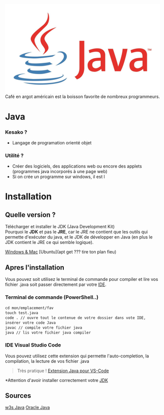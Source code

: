![Logo Java](./assets/java-logo-1.jpg "Logo Java")
Café en argot américain est la boisson favorite de nombreux programmeurs.
# Java
### Kesako ? 
- Langage de programation orienté objet
### Utilité ? 
- Créer des logiciels, des applications web ou encore des applets (programmes java incorporés à une page web)
- Si on crée un programme sur windows, il est l

# Installation

## Quelle version ?
Télécharger et installer le JDK (Java Development Kit)  
Pourquoi le **JDK** et pas le **JRE**, car le JRE ne contient que les outils qui permette d'exécuter du java, et le JDK de développer en Java (en plus le JDK contient le JRE ce qui semble logique).

[Windows & Mac](https://www.oracle.com/technetwork/java/javase/downloads/jdk12-downloads-5295953.html)
[Ubuntu](apt get ??? tire ton plan fieu)

## Apres l'installation
Vous pouvez soit utilisez le terminal de commande pour compiler et lire vos fichier .java soit passer directement par votre [IDE](https://fr.wikipedia.org/wiki/Environnement_de_d%C3%A9veloppement).
### Terminal de commande (PowerShell..)
```
cd mon/emplacement/fav
touch test.java
code . // ouvre tout le contenue de votre dossier dans vote IDE, insérer votre code Java
javac // compile votre fichier java
java // lis votre fichier java compiler  
```
### IDE Visual Studio Code
Vous pouvez utilisez cette extension qui permette l'auto-completion, la compilation, la lecture de vos fichier .java 
> Très pratique !
[Extension Java pour VS-Code](https://marketplace.visualstudio.com/items?itemName=vscjava.vscode-java-pack)

*Attention d'avoir installer correctement votre [JDK](https://www.oracle.com/technetwork/java/javase/downloads/index.html)

## Sources
[w3s Java](https://www.w3schools.com/java/default.asp)
[Oracle Java](https://www.oracle.com/technetwork/java/javase/downloads/index.html)